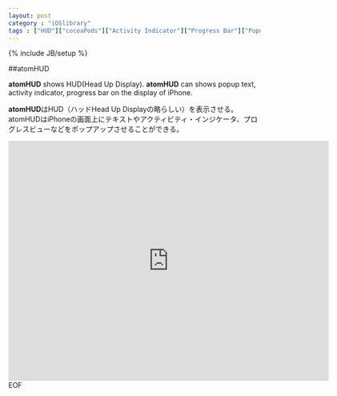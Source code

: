 ```yaml
---
layout: post
category : "iOSlibrary"
tags : ["HUD"]["cocoaPods"]["Activity Indicator"]["Progress Bar"]["Popup Message"]
---
```

{% include JB/setup %}

##atomHUD

**atomHUD** shows HUD(Head Up Display). **atomHUD** can shows popup text, activity indicator, progress bar on the display of iPhone.

**atomHUD**はHUD（ハッドHead Up Displayの略らしい）を表示させる。atomHUDはiPhoneの画面上にテキストやアクティビティ・インジケータ、プログレスビューなどをポップアップさせることができる。

<iframe width="640" height="480" src="http://www.youtube.com/embed/WO82PoAczTc" frameborder="0"></iframe>EOF